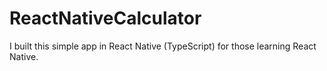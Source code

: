 # ReactNativeCalculator
I built this simple app in React Native (TypeScript) for those learning React Native.
